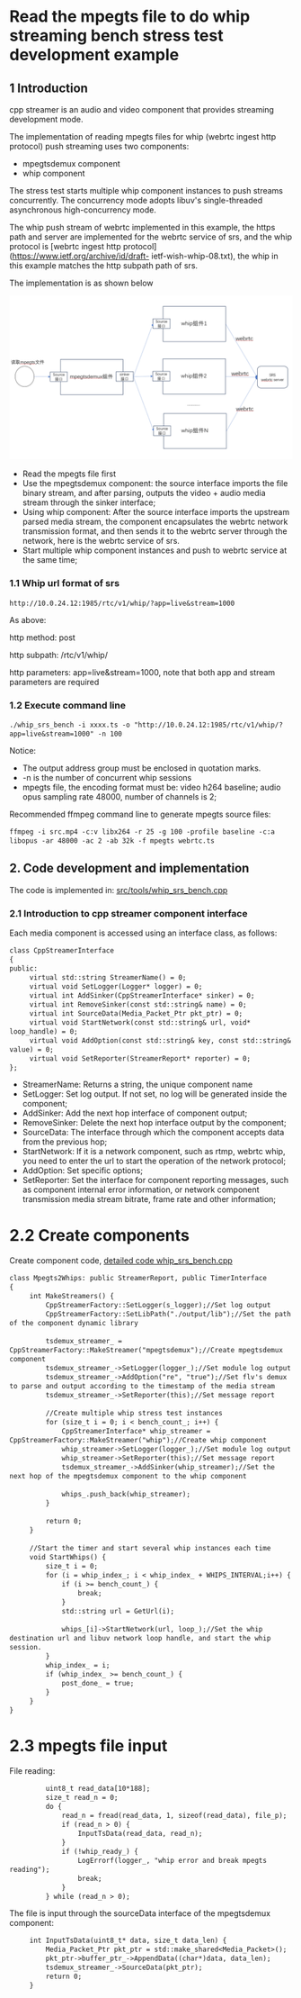 # Read the mpegts file to do whip streaming bench stress test development example
## 1 Introduction
cpp streamer is an audio and video component that provides streaming development mode.

The implementation of reading mpegts files for whip (webrtc ingest http protocol) push streaming uses two components:
* mpegtsdemux component
* whip component

The stress test starts multiple whip component instances to push streams concurrently. The concurrency mode adopts libuv's single-threaded asynchronous high-concurrency mode.

The whip push stream of webrtc implemented in this example, the https path and server are implemented for the webrtc service of srs, and the whip protocol is [webrtc ingest http protocol](https://www.ietf.org/archive/id/draft- ietf-wish-whip-08.txt), the whip in this example matches the http subpath path of srs.

The implementation is as shown below

![cpp_stream exampe1](imgs/mpegts2whip_srs_bench.png)

* Read the mpegts file first
* Use the mpegtsdemux component: the source interface imports the file binary stream, and after parsing, outputs the video + audio media stream through the sinker interface;
* Using whip component: After the source interface imports the upstream parsed media stream, the component encapsulates the webrtc network transmission format, and then sends it to the webrtc server through the network, here is the webrtc service of srs.
* Start multiple whip component instances and push to webrtc service at the same time;

### 1.1 Whip url format of srs
```
http://10.0.24.12:1985/rtc/v1/whip/?app=live&stream=1000
```
As above:

http method: post

http subpath: /rtc/v1/whip/

http parameters: app=live&stream=1000, note that both app and stream parameters are required

### 1.2 Execute command line
```
./whip_srs_bench -i xxxx.ts -o "http://10.0.24.12:1985/rtc/v1/whip/?app=live&stream=1000" -n 100
```

Notice:
* The output address group must be enclosed in quotation marks.
* -n is the number of concurrent whip sessions
* mpegts file, the encoding format must be: video h264 baseline; audio opus sampling rate 48000, number of channels is 2;

Recommended ffmpeg command line to generate mpegts source files:
```
ffmpeg -i src.mp4 -c:v libx264 -r 25 -g 100 -profile baseline -c:a libopus -ar 48000 -ac 2 -ab 32k -f mpegts webrtc.ts
```

## 2. Code development and implementation
The code is implemented in: [src/tools/whip_srs_bench.cpp](../src/tools/whip_srs_bench.cpp)

### 2.1 Introduction to cpp streamer component interface
Each media component is accessed using an interface class, as follows:
```
class CppStreamerInterface
{
public:
     virtual std::string StreamerName() = 0;
     virtual void SetLogger(Logger* logger) = 0;
     virtual int AddSinker(CppStreamerInterface* sinker) = 0;
     virtual int RemoveSinker(const std::string& name) = 0;
     virtual int SourceData(Media_Packet_Ptr pkt_ptr) = 0;
     virtual void StartNetwork(const std::string& url, void* loop_handle) = 0;
     virtual void AddOption(const std::string& key, const std::string& value) = 0;
     virtual void SetReporter(StreamerReport* reporter) = 0;
};
```
* StreamerName: Returns a string, the unique component name
* SetLogger: Set log output. If not set, no log will be generated inside the component;
* AddSinker: Add the next hop interface of component output;
* RemoveSinker: Delete the next hop interface output by the component;
* SourceData: The interface through which the component accepts data from the previous hop;
* StartNetwork: If it is a network component, such as rtmp, webrtc whip, you need to enter the url to start the operation of the network protocol;
* AddOption: Set specific options;
* SetReporter: Set the interface for component reporting messages, such as component internal error information, or network component transmission media stream bitrate, frame rate and other information;

# 2.2 Create components
Create component code, [detailed code whip_srs_bench.cpp](../src/tools/whip_srs_bench.cpp)
```
class Mpegts2Whips: public StreamerReport, public TimerInterface
{
     int MakeStreamers() {
         CppStreamerFactory::SetLogger(s_logger);//Set log output
         CppStreamerFactory::SetLibPath("./output/lib");//Set the path of the component dynamic library

         tsdemux_streamer_ = CppStreamerFactory::MakeStreamer("mpegtsdemux");//Create mpegtsdemux component
         tsdemux_streamer_->SetLogger(logger_);//Set module log output
         tsdemux_streamer_->AddOption("re", "true");//Set flv's demux to parse and output according to the timestamp of the media stream
         tsdemux_streamer_->SetReporter(this);//Set message report
 
         //Create multiple whip stress test instances
         for (size_t i = 0; i < bench_count_; i++) {
             CppStreamerInterface* whip_streamer = CppStreamerFactory::MakeStreamer("whip");//Create whip component
             whip_streamer->SetLogger(logger_);//Set module log output
             whip_streamer->SetReporter(this);//Set message report
             tsdemux_streamer_->AddSinker(whip_streamer);//Set the next hop of the mpegtsdemux component to the whip component

             whips_.push_back(whip_streamer);
         }

         return 0;
     }

     //Start the timer and start several whip instances each time
     void StartWhips() {
         size_t i = 0;
         for (i = whip_index_; i < whip_index_ + WHIPS_INTERVAL;i++) {
             if (i >= bench_count_) {
                 break;
             }
             std::string url = GetUrl(i);

             whips_[i]->StartNetwork(url, loop_);//Set the whip destination url and libuv network loop handle, and start the whip session.
         }
         whip_index_ = i;
         if (whip_index_ >= bench_count_) {
             post_done_ = true;
         }
     }
}
```

# 2.3 mpegts file input
File reading:
```
         uint8_t read_data[10*188];
         size_t read_n = 0;
         do {
             read_n = fread(read_data, 1, sizeof(read_data), file_p);
             if (read_n > 0) {
                 InputTsData(read_data, read_n);
             }
             if (!whip_ready_) {
                 LogErrorf(logger_, "whip error and break mpegts reading");
                 break;
             }
         } while (read_n > 0);
```
The file is input through the sourceData interface of the mpegtsdemux component:
```
     int InputTsData(uint8_t* data, size_t data_len) {
         Media_Packet_Ptr pkt_ptr = std::make_shared<Media_Packet>();
         pkt_ptr->buffer_ptr_->AppendData((char*)data, data_len);
         tsdemux_streamer_->SourceData(pkt_ptr);
         return 0;
     }
```